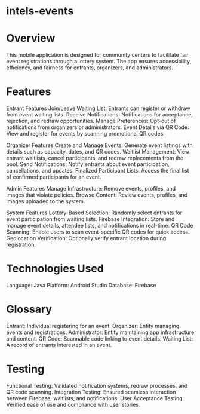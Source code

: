 # intels-events

# Overview
This mobile application is designed for community centers to facilitate fair event registrations through a lottery system. The app ensures accessibility, efficiency, and fairness for entrants, organizers, and administrators.

# Features
Entrant Features
Join/Leave Waiting List: Entrants can register or withdraw from event waiting lists.
Receive Notifications: Notifications for acceptance, rejection, and redraw opportunities.
Manage Preferences: Opt-out of notifications from organizers or administrators.
Event Details via QR Code: View and register for events by scanning promotional QR codes.

Organizer Features
Create and Manage Events: Generate event listings with details such as capacity, dates, and QR codes.
Waitlist Management: View entrant waitlists, cancel participants, and redraw replacements from the pool.
Send Notifications: Notify entrants about event participation, cancellations, and updates.
Finalized Participant Lists: Access the final list of confirmed participants for an event.

Admin Features
Manage Infrastructure: Remove events, profiles, and images that violate policies.
Browse Content: Review events, profiles, and images uploaded to the system.

System Features
Lottery-Based Selection: Randomly select entrants for event participation from waiting lists.
Firebase Integration: Store and manage event details, attendee lists, and notifications in real-time.
QR Code Scanning: Enable users to scan event-specific QR codes for quick access.
Geolocation Verification: Optionally verify entrant location during registration.

# Technologies Used
Language: Java
Platform: Android Studio
Database: Firebase

# Glossary
Entrant: Individual registering for an event.
Organizer: Entity managing events and registrations.
Administrator: Entity maintaining app infrastructure and content.
QR Code: Scannable code linking to event details.
Waiting List: A record of entrants interested in an event.

# Testing
Functional Testing: Validated notification systems, redraw processes, and QR code scanning.
Integration Testing: Ensured seamless interaction between Firebase, waitlists, and notifications.
User Acceptance Testing: Verified ease of use and compliance with user stories.
